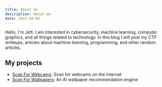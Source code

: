 ```yaml
---
title: About me
description: About me
date: 2022-04-05
---
```


Hello, I'm Jett.
I am interested in cybersecurity, machine learning, computer graphics, and all things related to technology.
In this blog I will post my CTF writeups, articles about machine learning, programming, and other random articles.

## My projects
- [Scan For Webcams](https://github.com/JettChenT/scan-for-webcams): Scan for webcams on the internet
- [Scan For Wallpapers](https://scan4wall.xyz): An AI wallpaper recommendation engine